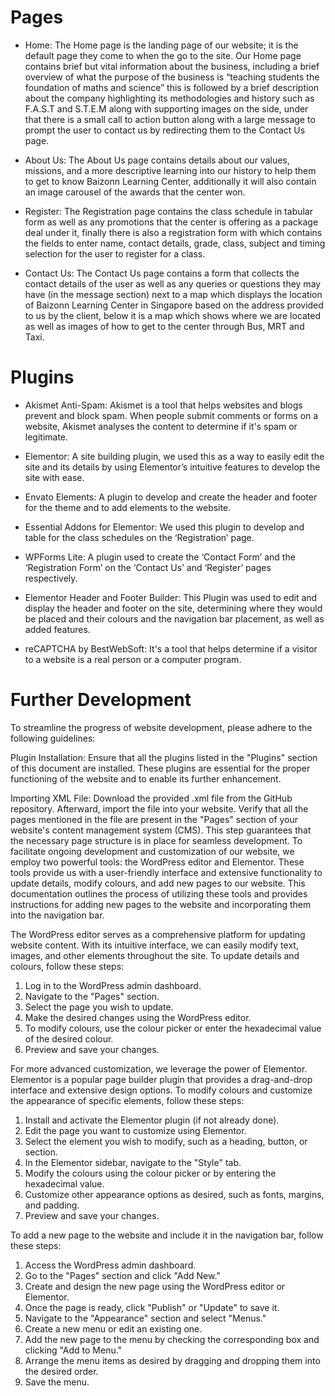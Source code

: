 # Pages
- Home: The Home page is the landing page of our website; it is the default page they come to when the go to the site. Our Home page contains brief but vital information about the business, including a brief overview of what the purpose of the business is “teaching students the foundation of maths and science” this is followed by a brief description about the company highlighting its methodologies and history such as F.A.S.T and S.T.E.M along with supporting images on the side, under that there is a small call to action button along with a large message to prompt the user to contact us by redirecting them to the Contact Us page.

- About Us: The About Us page contains details about our values, missions, and a more descriptive learning into our history to help them to get to know Baizonn Learning Center, additionally it will also contain an image carousel of the awards that the center won. 

- Register: The Registration page contains the class schedule in tabular form as well as any promotions that the center is offering as a package deal under it, finally there is also a registration form with which contains the fields to enter name, contact details, grade, class, subject and timing selection for the user to register for a class. 

- Contact Us: The Contact Us page contains a form that collects the contact details of the user as well as any queries or questions they may have (in the message section) next to a map which displays the location of Baizonn Learning Center in Singapore based on the address provided to us by the client, below it is a map which shows where we are located as well as images of how to get to the center through Bus, MRT and Taxi. 

# Plugins

- Akismet Anti-Spam: Akismet is a tool that helps websites and blogs prevent and block spam. When people submit comments or forms on a website, Akismet analyses the content to determine if it's spam or legitimate. 

- Elementor: A site building plugin, we used this as a way to easily edit the site and its details by using Elementor’s intuitive features to develop the site with ease.

- Envato Elements: A plugin to develop and create the header and footer for the theme and to add elements to the website.

- Essential Addons for Elementor: We used this plugin to develop and table for the class schedules on the ‘Registration’ page.

- WPForms Lite: A plugin used to create the ‘Contact Form’ and the ‘Registration Form’ on the ‘Contact Us’ and ‘Register’ pages respectively.

- Elementor Header and Footer Builder: This Plugin was used to edit and display the header and footer on the site, determining where they would be placed and their colours and the navigation bar placement, as well as added features. 

- reCAPTCHA by BestWebSoft: It's a tool that helps determine if a visitor to a website is a real person or a computer program.

# Further Development

To streamline the progress of website development, please adhere to the following guidelines:

Plugin Installation:
Ensure that all the plugins listed in the "Plugins" section of this document are installed. These plugins are essential for the proper functioning of the website and to enable its further enhancement.

Importing XML File:
Download the provided .xml file from the GitHub repository. Afterward, import the file into your website. Verify that all the pages mentioned in the file are present in the "Pages" section of your website's content management system (CMS). This step guarantees that the necessary page structure is in place for seamless development.
To facilitate ongoing development and customization of our website, we employ two powerful tools: the WordPress editor and Elementor. These tools provide us with a user-friendly interface and extensive functionality to update details, modify colours, and add new pages to our website. This documentation outlines the process of utilizing these tools and provides instructions for adding new pages to the website and incorporating them into the navigation bar.

The WordPress editor serves as a comprehensive platform for updating website content. With its intuitive interface, we can easily modify text, images, and other elements throughout the site. To update details and colours, follow these steps:

1. Log in to the WordPress admin dashboard.
2. Navigate to the "Pages" section.
3. Select the page you wish to update.
4. Make the desired changes using the WordPress editor.
5. To modify colours, use the colour picker or enter the hexadecimal value of the desired colour.
6. Preview and save your changes.

For more advanced customization, we leverage the power of Elementor. Elementor is a popular page builder plugin that provides a drag-and-drop interface and extensive design options. To modify colours and customize the appearance of specific elements, follow these steps:

1. Install and activate the Elementor plugin (if not already done).
2. Edit the page you want to customize using Elementor.
3. Select the element you wish to modify, such as a heading, button, or section.
4. In the Elementor sidebar, navigate to the "Style" tab.
5. Modify the colours using the colour picker or by entering the hexadecimal value.
6. Customize other appearance options as desired, such as fonts, margins, and padding.
7. Preview and save your changes.

To add a new page to the website and include it in the navigation bar, follow these steps:

1. Access the WordPress admin dashboard.
2. Go to the "Pages" section and click "Add New."
3. Create and design the new page using the WordPress editor or Elementor.
4. Once the page is ready, click "Publish" or "Update" to save it.
5. Navigate to the "Appearance" section and select "Menus."
6. Create a new menu or edit an existing one.
7. Add the new page to the menu by checking the corresponding box and clicking "Add to Menu."
8. Arrange the menu items as desired by dragging and dropping them into the desired order.
9. Save the menu.
